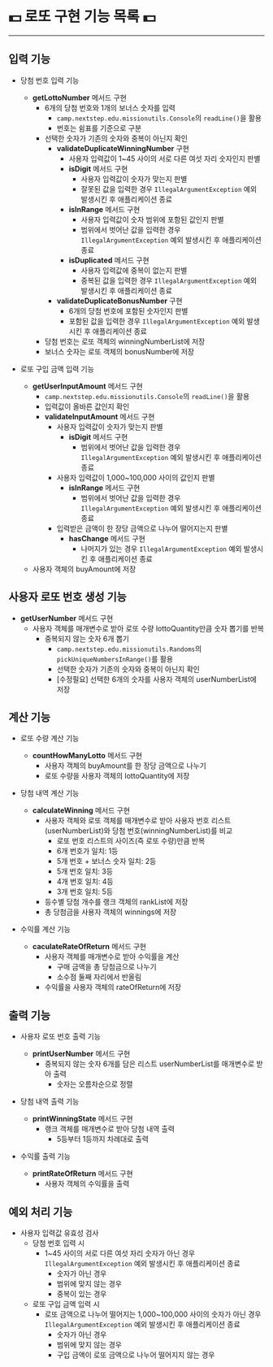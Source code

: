 # 💵 로또 구현 기능 목록 💵
***

## 입력 기능
- 당첨 번호 입력 기능
  - **getLottoNumber** 메서드 구현
    - 6개의 당첨 번호와 1개의 보너스 숫자를 입력
      - `camp.nextstep.edu.missionutils.Console`의 `readLine()`을 활용
      - 번호는 쉼표를 기준으로 구분
    - 선택한 숫자가 기존의 숫자와 중복이 아닌지 확인
      - **validateDuplicateWinningNumber** 구현
        - 사용자 입력값이 1~45 사이의 서로 다른 여섯 자리 숫자인지 판별
        - **isDigit** 메서드 구현
          - 사용자 입력값이 숫자가 맞는지 판별
          - 잘못된 값을 입력한 경우 `IllegalArgumentException` 예외 발생시킨 후 애플리케이션 종료
        - **isInRange** 메서드 구현
          - 사용자 입력값이 숫자 범위에 포함된 값인지 판별
          - 범위에서 벗어난 값을 입력한 경우 `IllegalArgumentException` 예외 발생시킨 후 애플리케이션 종료
        - **isDuplicated** 메서드 구현
          - 사용자 입력값에 중복이 없는지 판별
          - 중복된 값을 입력한 경우 `IllegalArgumentException` 예외 발생시킨 후 애플리케이션 종료
      - **validateDuplicateBonusNumber** 구현
        - 6개의 당첨 번호에 포함된 숫자인지 판별
        - 포함된 값을 입력한 경우 `IllegalArgumentException` 예외 발생시킨 후 애플리케이션 종료
    - 당첨 번호는 로또 객체의 winningNumberList에 저장
    - 보너스 숫자는 로또 객체의 bonusNumber에 저장

- 로또 구입 금액 입력 기능
  - **getUserInputAmount** 메서드 구현
    - `camp.nextstep.edu.missionutils.Console`의 `readLine()`을 활용
    - 입력값이 올바른 값인지 확인
    - **validateInputAmount** 메서드 구현
      - 사용자 입력값이 숫자가 맞는지 판별
        - **isDigit** 메서드 구현
          - 범위에서 벗어난 값을 입력한 경우 `IllegalArgumentException` 예외 발생시킨 후 애플리케이션 종료
      - 사용자 입력값이 1,000~100,000 사이의 값인지 판별
        - **isInRange** 메서드 구현
          - 범위에서 벗어난 값을 입력한 경우 `IllegalArgumentException` 예외 발생시킨 후 애플리케이션 종료
      - 입력받은 금액이 한 장당 금액으로 나누어 떨어지는지 판별
        - **hasChange** 메서드 구현
          - 나머지가 있는 경우 `IllegalArgumentException` 예외 발생시킨 후 애플리케이션 종료
  - 사용자 객체의 buyAmount에 저장

## 사용자 로또 번호 생성 기능
- **getUserNumber** 메서드 구현
  - 사용자 객체를 매개변수로 받아 로또 수량 lottoQuantity만큼 숫자 뽑기를 반복 
    - 중복되지 않는 숫자 6개 뽑기
      - `camp.nextstep.edu.missionutils.Randoms`의 `pickUniqueNumbersInRange()`를 활용
      - 선택한 숫자가 기존의 숫자와 중복이 아닌지 확인
      - [수정필요] 선택한 6개의 숫자를 사용자 객체의 userNumberList에 저장

## 계산 기능
- 로또 수량 계산 기능
  - **countHowManyLotto** 메서드 구현
    - 사용자 객체의 buyAmount를 한 장당 금액으로 나누기
    - 로또 수량을 사용자 객체의 lottoQuantity에 저장

- 당첨 내역 계산 기능
  - **calculateWinning** 메서드 구현
    - 사용자 객체와 로또 객체를 매개변수로 받아 사용자 번호 리스트(userNumberList)와 당첨 번호(winningNumberList)를 비교
      - 로또 번호 리스트의 사이즈(즉 로또 수량)만큼 반복
      - 6개 번호가 일치: 1등
      - 5개 번호 + 보너스 숫자 일치: 2등
      - 5개 번호 일치: 3등
      - 4개 번호 일치: 4등
      - 3개 번호 일치: 5등
    - 등수별 당첨 개수를 랭크 객체의 rankList에 저장
    - 총 당첨금을 사용자 객체의 winnings에 저장

- 수익률 계산 기능
  - **caculateRateOfReturn** 메서드 구현
    - 사용자 객체를 매개변수로 받아 수익률을 계산
      - 구매 금액을 총 당첨금으로 나누기
      - 소수점 둘째 자리에서 반올림
    - 수익률을 사용자 객체의 rateOfReturn에 저장

## 출력 기능
- 사용자 로또 번호 출력 기능
  - **printUserNumber** 메서드 구현
    - 중복되지 않는 숫자 6개를 담은 리스트 userNumberList를 매개변수로 받아 출력
      - 숫자는 오름차순으로 정렬

- 당첨 내역 출력 기능
  - **printWinningState** 메서드 구현
    - 랭크 객체를 매개변수로 받아 당첨 내역 출력
      - 5등부터 1등까지 차례대로 출력 

- 수익률 출력 기능
  - **printRateOfReturn** 메서드 구현
    - 사용자 객체의 수익률을 출력

## 예외 처리 기능
- 사용자 입력값 유효성 검사
  - 당첨 번호 입력 시
    - 1~45 사이의 서로 다른 여섯 자리 숫자가 아닌 경우 `IllegalArgumentException` 예외 발생시킨 후 애플리케이션 종료
      - 숫자가 아닌 경우
      - 범위에 맞지 않는 경우
      - 중복이 있는 경우
  - 로또 구입 금액 입력 시
    - 로또 금액으로 나누어 떨어지는 1,000~100,000 사이의 숫자가 아닌 경우 `IllegalArgumentException` 예외 발생시킨 후 애플리케이션 종료
      - 숫자가 아닌 경우
      - 범위에 맞지 않는 경우
      - 구입 금액이 로또 금액으로 나누어 떨어지지 않는 경우